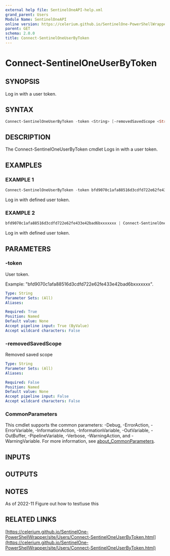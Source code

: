 ```yaml
---
external help file: SentinelOneAPI-help.xml
grand_parent: Users
Module Name: SentinelOneAPI
online version: https://celerium.github.io/SentinelOne-PowerShellWrapper/site/Users/Connect-SentinelOneUserByToken.html
parent: GET
schema: 2.0.0
title: Connect-SentinelOneUserByToken
---
```


# Connect-SentinelOneUserByToken

## SYNOPSIS
Log in with a user token.

## SYNTAX

```powershell
Connect-SentinelOneUserByToken -token <String> [-removedSavedScope <String>] [<CommonParameters>]
```

## DESCRIPTION
The Connect-SentinelOneUserByToken cmdlet Logs in with a user token.

## EXAMPLES

### EXAMPLE 1
```powershell
Connect-SentinelOneUserByToken -token bfd9070c1afa88516d3cdfd722e62fe433e42bad6bxxxxxxx
```

Log in with defined user token.

### EXAMPLE 2
```powershell
bfd9070c1afa88516d3cdfd722e62fe433e42bad6bxxxxxxx | Connect-SentinelOneUserByToken
```

Log in with defined user token.

## PARAMETERS

### -token
User token.

Example: "bfd9070c1afa88516d3cdfd722e62fe433e42bad6bxxxxxxx".

```yaml
Type: String
Parameter Sets: (All)
Aliases:

Required: True
Position: Named
Default value: None
Accept pipeline input: True (ByValue)
Accept wildcard characters: False
```

### -removedSavedScope
Removed saved scope

```yaml
Type: String
Parameter Sets: (All)
Aliases:

Required: False
Position: Named
Default value: None
Accept pipeline input: False
Accept wildcard characters: False
```

### CommonParameters
This cmdlet supports the common parameters: -Debug, -ErrorAction, -ErrorVariable, -InformationAction, -InformationVariable, -OutVariable, -OutBuffer, -PipelineVariable, -Verbose, -WarningAction, and -WarningVariable. For more information, see [about_CommonParameters](http://go.microsoft.com/fwlink/?LinkID=113216).

## INPUTS

## OUTPUTS

## NOTES
As of 2022-11
    Figure out how to test\use this

## RELATED LINKS

[https://celerium.github.io/SentinelOne-PowerShellWrapper/site/Users/Connect-SentinelOneUserByToken.html](https://celerium.github.io/SentinelOne-PowerShellWrapper/site/Users/Connect-SentinelOneUserByToken.html)


